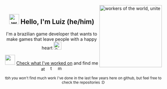 
<img align='right' src="https://media.giphy.com/media/IiaI3aeSwyFyeiGinU/giphy.gif" width="200" height="200" alt="workers of the world, unite"/>
<h2 align="center"> <img src="https://media.giphy.com/media/KqTUO9OHgAW3jhp9JZ/giphy.gif" alt="woobly dancing guy" width="32" height="32"/> Hello, I'm Luiz (he/him) </h4>

<p align="center">
I'm a brazilian game developer that wants to make games that leave people with a happy heart <img src="https://raw.githubusercontent.com/Tarikul-Islam-Anik/Animated-Fluent-Emojis/master/Emojis/Smilies/Sparkling%20Heart.png" alt="Sparkling Heart" width="25"  />
</p>


<p align="center">
<img src="https://media.giphy.com/media/v1.Y2lkPTc5MGI3NjExMzQ5MjlhOTIwNTk1MTdiYWExNTZmNTY1MjQ3M2Y2NzUzMzEyMGE4OSZjdD1z/ANxq8is9abj7JiACRT/giphy.gif" width="32"  /> <a href= "https://lawendt.github.io/#!/">Check what I've worked on</a>
and find me at &nbsp
<a href= "https://twitter.com/La_wendt"><img src="https://logodownload.org/wp-content/uploads/2014/09/twitter-logo-8.png" width="16"  alt="twitter"/></a>   
&nbsp
<a href= "https://mastodon.gamedev.place/@la_wendt"> <img src="https://joinmastodon.org/logos/logo-purple.svg" width="16"  alt="mastodon"/>
</a>
</p>


<p align="center"><sub>tbh you won't find much work I've done in the last few years here on github, but feel free to check the repositories :D </sub> </p>


<!--
**Lawendt/Lawendt** is a ✨ _special_ ✨ repository because its `README.md` (this file) appears on your GitHub profile.

Here are some ideas to get you started:

- 🔭 I’m currently working on ...
- 🌱 I’m currently learning ...
- 👯 I’m looking to collaborate on ...
- 🤔 I’m looking for help with ...
- 💬 Ask me about ...
- 📫 How to reach me: ...
- 😄 Pronouns: ...
- ⚡ Fun fact: ...
-->
